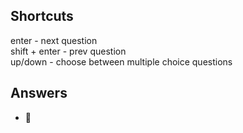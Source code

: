 ## Shortcuts
enter - next question\
shift + enter - prev question\
up/down - choose between multiple choice questions

## Answers
- :eyes:
